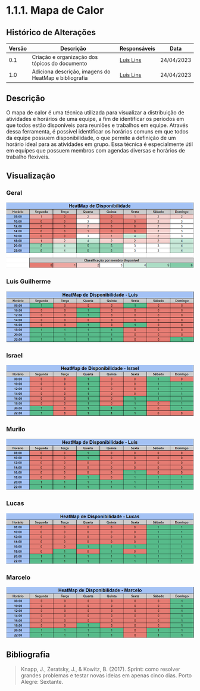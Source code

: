 # 1.1.1. Mapa de Calor

## Histórico de Alterações

| Versão | Descrição | Responsáveis | Data |
| -- | -- | -- | -- |
| 0.1  | Criação e organização dos tópicos do documento | [Luís Lins](https://github.com/luisgaboardi) | 24/04/2023 |
| 1.0  | Adiciona descrição, imagens do HeatMap e bibliografia | [Luís Lins](https://github.com/luisgaboardi) | 24/04/2023 |

## Descrição
O mapa de calor é uma técnica utilizada para visualizar a distribuição de atividades e horários de uma equipe, a fim de identificar os períodos em que todos estão disponíveis para reuniões e trabalhos em equipe. Através dessa ferramenta, é possível identificar os horários comuns em que todos da equipe possuem disponibilidade, o que permite a definição de um horário ideal para as atividades em grupo. Essa técnica é especialmente útil em equipes que possuem membros com agendas diversas e horários de trabalho flexíveis.

## Visualização

### Geral
![MapaCalor - Geral](../Imagens/MapaCalor/Geral.png)

### Luís Guilherme
![MapaCalor - Luís](../Imagens/MapaCalor/Luis.png)

### Israel
![MapaCalor - Israel](../Imagens/MapaCalor/Israel.png)

### Murilo
![MapaCalor - Murilo](../Imagens/MapaCalor/Murilo.png)

### Lucas
![MapaCalor - Lucas](../Imagens/MapaCalor/Lucas.png)

### Marcelo
![MapaCalor - Marcelo](../Imagens/MapaCalor/Marcelo.png)


## Bibliografia
> Knapp, J., Zeratsky, J., & Kowitz, B. (2017). Sprint: como resolver grandes problemas e testar novas ideias em apenas cinco dias. Porto Alegre: Sextante.